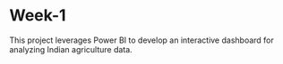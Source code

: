 # Week-1
This project leverages Power BI to develop an interactive dashboard for analyzing Indian agriculture data.
